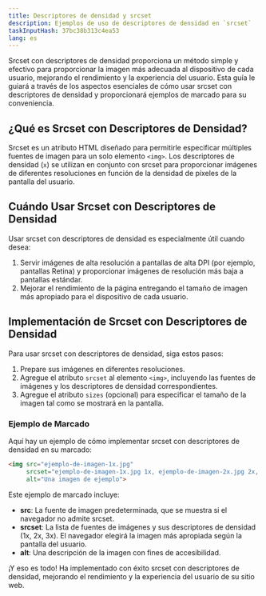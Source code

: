 ```yaml
---
title: Descriptores de densidad y srcset
description: Ejemplos de uso de descriptores de densidad en `srcset`
taskInputHash: 37bc38b313c4ea53
lang: es
---
```

Srcset con descriptores de densidad proporciona un método simple y efectivo para proporcionar la imagen más adecuada al dispositivo de cada usuario, mejorando el rendimiento y la experiencia del usuario. Esta guía le guiará a través de los aspectos esenciales de cómo usar srcset con descriptores de densidad y proporcionará ejemplos de marcado para su conveniencia.

## ¿Qué es Srcset con Descriptores de Densidad?

Srcset es un atributo HTML diseñado para permitirle especificar múltiples fuentes de imagen para un solo elemento `<img>`. Los descriptores de densidad (`x`) se utilizan en conjunto con srcset para proporcionar imágenes de diferentes resoluciones en función de la densidad de píxeles de la pantalla del usuario.

## Cuándo Usar Srcset con Descriptores de Densidad

Usar srcset con descriptores de densidad es especialmente útil cuando desea:
1. Servir imágenes de alta resolución a pantallas de alta DPI (por ejemplo, pantallas Retina) y proporcionar imágenes de resolución más baja a pantallas estándar.
2. Mejorar el rendimiento de la página entregando el tamaño de imagen más apropiado para el dispositivo de cada usuario.

## Implementación de Srcset con Descriptores de Densidad

Para usar srcset con descriptores de densidad, siga estos pasos:
1. Prepare sus imágenes en diferentes resoluciones.
2. Agregue el atributo `srcset` al elemento `<img>`, incluyendo las fuentes de imágenes y los descriptores de densidad correspondientes.
3. Agregue el atributo `sizes` (opcional) para especificar el tamaño de la imagen tal como se mostrará en la pantalla.

### Ejemplo de Marcado

Aquí hay un ejemplo de cómo implementar srcset con descriptores de densidad en su marcado:

```html
<img src="ejemplo-de-imagen-1x.jpg"
     srcset="ejemplo-de-imagen-1x.jpg 1x, ejemplo-de-imagen-2x.jpg 2x, ejemplo-de-imagen-3x.jpg 3x"
     alt="Una imagen de ejemplo">
```

Este ejemplo de marcado incluye:
- **src**: La fuente de imagen predeterminada, que se muestra si el navegador no admite srcset.
- **srcset**: La lista de fuentes de imágenes y sus descriptores de densidad (1x, 2x, 3x). El navegador elegirá la imagen más apropiada según la pantalla del usuario.
- **alt**: Una descripción de la imagen con fines de accesibilidad.

¡Y eso es todo! Ha implementado con éxito srcset con descriptores de densidad, mejorando el rendimiento y la experiencia del usuario de su sitio web.
